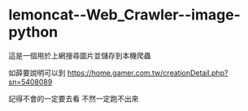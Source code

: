 # lemoncat--Web_Crawler--image-python
這是一個用於上網搜尋圖片並儲存到本機爬蟲

如薛要說明可以到
https://home.gamer.com.tw/creationDetail.php?sn=5408089

記得不會的一定要去看
不然一定跑不出來
